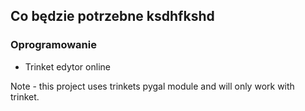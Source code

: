 ## Co będzie potrzebne ksdhfkshd

### Oprogramowanie

+ Trinket edytor online

Note - this project uses trinkets pygal module and will only work with trinket.